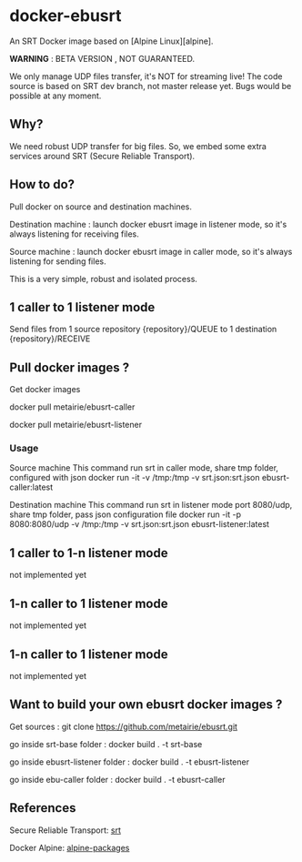 # docker-ebusrt

An SRT Docker image based on [Alpine Linux][alpine].

**WARNING** : BETA VERSION , NOT GUARANTEED.

We only manage UDP files transfer, it's NOT for streaming live!
The code source is based on SRT dev branch, not master release yet. Bugs would be possible at any moment.

## Why?

We need robust UDP transfer for big files. So, we embed some extra services around SRT (Secure Reliable Transport).

## How to do?

Pull docker on source and destination machines. 

Destination machine : launch docker ebusrt image in listener mode, so it's always listening for receiving files.

Source machine : launch docker ebusrt image in caller mode, so it's always listening for sending files.

This is a very simple, robust and isolated process.

## 1 caller to 1 listener mode

Send files from 1 source repository {repository}/QUEUE to 1 destination {repository}/RECEIVE

## Pull docker images ?

Get docker images

docker pull metairie/ebusrt-caller

docker pull metairie/ebusrt-listener

### Usage

Source machine
This command run srt in caller mode, share tmp folder, configured with json
docker run -it -v /tmp:/tmp -v srt.json:srt.json ebusrt-caller:latest

Destination machine
This command run srt in listener mode port 8080/udp, share tmp folder, pass json configuration file
docker run -it -p 8080:8080/udp -v /tmp:/tmp -v srt.json:srt.json ebusrt-listener:latest

## 1 caller to 1-n listener mode

not implemented yet

## 1-n caller to 1 listener mode

not implemented yet

## 1-n caller to 1 listener mode

not implemented yet

## Want to build your own ebusrt docker images ?

Get sources : git clone https://github.com/metairie/ebusrt.git

go inside srt-base folder : docker build . -t srt-base

go inside ebusrt-listener folder : docker build . -t ebusrt-listener

go inside ebu-caller folder : docker build . -t ebusrt-caller

## References
Secure Reliable Transport: [srt](https://github.com/Haivision/srt)

Docker Alpine: [alpine-packages](https://hub.docker.com/r/alpine/git/)
